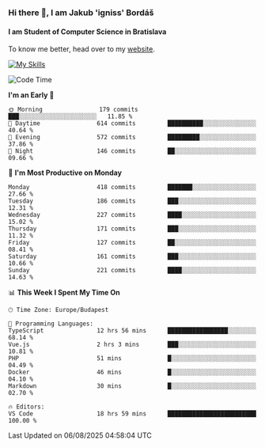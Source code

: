 ### Hi there 👋, I am Jakub 'igniss' Bordáš

#### I am Student of Computer Science in Bratislava
To know me better, head over to my [website](https://bordas.sk).

[![My Skills](https://skillicons.dev/icons?i=js,typescript,html,css,figma,svelte,vue,next,postgresql,nest,express,nodejs)](https://bordas.sk)


<!--START_SECTION:waka-->
![Code Time](http://img.shields.io/badge/Code%20Time-2%2C015%20hrs%2034%20mins-blue)

**I'm an Early 🐤** 

```text
🌞 Morning                179 commits         ███░░░░░░░░░░░░░░░░░░░░░░   11.85 % 
🌆 Daytime                614 commits         ██████████░░░░░░░░░░░░░░░   40.64 % 
🌃 Evening                572 commits         █████████░░░░░░░░░░░░░░░░   37.86 % 
🌙 Night                  146 commits         ██░░░░░░░░░░░░░░░░░░░░░░░   09.66 % 
```
📅 **I'm Most Productive on Monday** 

```text
Monday                   418 commits         ███████░░░░░░░░░░░░░░░░░░   27.66 % 
Tuesday                  186 commits         ███░░░░░░░░░░░░░░░░░░░░░░   12.31 % 
Wednesday                227 commits         ████░░░░░░░░░░░░░░░░░░░░░   15.02 % 
Thursday                 171 commits         ███░░░░░░░░░░░░░░░░░░░░░░   11.32 % 
Friday                   127 commits         ██░░░░░░░░░░░░░░░░░░░░░░░   08.41 % 
Saturday                 161 commits         ███░░░░░░░░░░░░░░░░░░░░░░   10.66 % 
Sunday                   221 commits         ████░░░░░░░░░░░░░░░░░░░░░   14.63 % 
```


📊 **This Week I Spent My Time On** 

```text
🕑︎ Time Zone: Europe/Budapest

💬 Programming Languages: 
TypeScript               12 hrs 56 mins      █████████████████░░░░░░░░   68.14 % 
Vue.js                   2 hrs 3 mins        ███░░░░░░░░░░░░░░░░░░░░░░   10.81 % 
PHP                      51 mins             █░░░░░░░░░░░░░░░░░░░░░░░░   04.49 % 
Docker                   46 mins             █░░░░░░░░░░░░░░░░░░░░░░░░   04.10 % 
Markdown                 30 mins             █░░░░░░░░░░░░░░░░░░░░░░░░   02.70 % 

🔥 Editors: 
VS Code                  18 hrs 59 mins      █████████████████████████   100.00 % 
```


 Last Updated on 06/08/2025 04:58:04 UTC
<!--END_SECTION:waka-->
